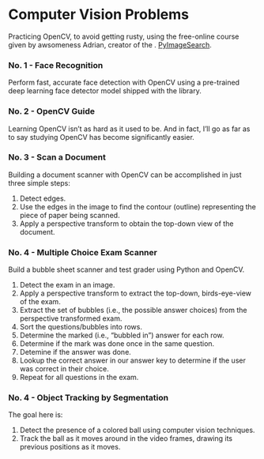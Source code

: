 # Computer Vision Problems

Practicing OpenCV, to avoid getting rusty, using the free-online course given by awsomeness Adrian, creator of the . [PyImageSearch](https://www.pyimagesearch.com).

### No. 1 -  Face Recognition
Perform fast, accurate face detection with OpenCV using a pre-trained deep learning face detector model shipped with the library.

### No. 2 -  OpenCV Guide
Learning OpenCV isn’t as hard as it used to be. And in fact, I’ll go as far as to say studying OpenCV has become significantly easier.

### No. 3 -  Scan a Document
Building a document scanner with OpenCV can be accomplished in just three simple steps:
1. Detect edges.
2. Use the edges in the image to find the contour (outline) representing the piece of paper being scanned.
3. Apply a perspective transform to obtain the top-down view of the document.

### No. 4 -  Multiple Choice Exam Scanner
Build a bubble sheet scanner and test grader using Python and OpenCV.
1. Detect the exam in an image.
2. Apply a perspective transform to extract the top-down, birds-eye-view of the exam.
3. Extract the set of bubbles (i.e., the possible answer choices) from the perspective transformed exam.
4. Sort the questions/bubbles into rows.
5. Determine the marked (i.e., “bubbled in”) answer for each row.
6. Determine if the mark was done once in the same question.
7. Detemine if the answer was done.
8. Lookup the correct answer in our answer key to determine if the user was correct in their choice.
9. Repeat for all questions in the exam.

### No. 4 -  Object Tracking by Segmentation
The goal here is:
1. Detect the presence of a colored ball using computer vision techniques.
2. Track the ball as it moves around in the video frames, drawing its previous positions as it moves.
